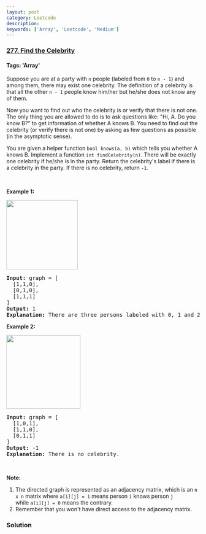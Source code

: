 ```yaml
---
layout: post
category: Leetcode
description: 
keywords: ['Array', 'Leetcode', 'Medium']
---
```

### [277. Find the Celebrity](https://leetcode.com/problems/find-the-celebrity)

#### Tags: 'Array'

<div class="content__u3I1 question-content__JfgR"><div><p>Suppose you are at a party with <code>n</code> people (labeled from <code>0</code> to <code>n - 1</code>) and among them, there may exist one celebrity. The definition of a celebrity is that all the other <code>n - 1</code> people know him/her but he/she does not know any of them.</p>
<p>Now you want to find out who the celebrity is or verify that there is not one. The only thing you are allowed to do is to ask questions like: "Hi, A. Do you know B?" to get information of whether A knows B. You need to find out the celebrity (or verify there is not one) by asking as few questions as possible (in the asymptotic sense).</p>
<p>You are given a helper function <code>bool knows(a, b)</code> which tells you whether A knows B. Implement a function <code>int findCelebrity(n)</code>. There will be exactly one celebrity if he/she is in the party. Return the celebrity's label if there is a celebrity in the party. If there is no celebrity, return <code>-1</code>.</p>
<p> </p>
<p><strong>Example 1:</strong></p>
<img alt="" src="https://assets.leetcode.com/uploads/2019/02/02/277_example_1_bold.PNG" style="width: 186px; height: 181px;"/>
<pre><strong>Input: </strong>graph = <span id="example-input-1-1">[
  [1,1,0],
  [0,1,0],
  [1,1,1]
]</span>
<strong>Output: </strong><span id="example-output-1">1</span>
<strong>Explanation: </strong>There are three persons labeled with 0, 1 and 2. graph[i][j] = 1 means person i knows person j, otherwise graph[i][j] = 0 means person i does not know person j. The celebrity is the person labeled as 1 because both 0 and 2 know him but 1 does not know anybody.
</pre>
<p><strong>Example 2:</strong></p>
<img alt="" src="https://assets.leetcode.com/uploads/2019/02/02/277_example_2.PNG" style="width: 193px; height: 192px;"/>
<pre><strong>Input: </strong>graph = <span id="example-input-2-1">[
  [1,0,1],
  [1,1,0],
  [0,1,1]
]</span>
<strong>Output: </strong><span id="example-output-2">-1</span>
<strong>Explanation: </strong>There is no celebrity.
</pre>
<p> </p>
<p><strong>Note:</strong></p>
<ol>
<li>The directed graph is represented as an adjacency matrix, which is an <code>n x n</code> matrix where <code>a[i][j] = 1</code> means person <code>i</code> knows person <code>j</code> while <code>a[i][j] = 0</code> means the contrary.</li>
<li>Remember that you won't have direct access to the adjacency matrix.</li>
</ol>
</div></div>

### Solution
